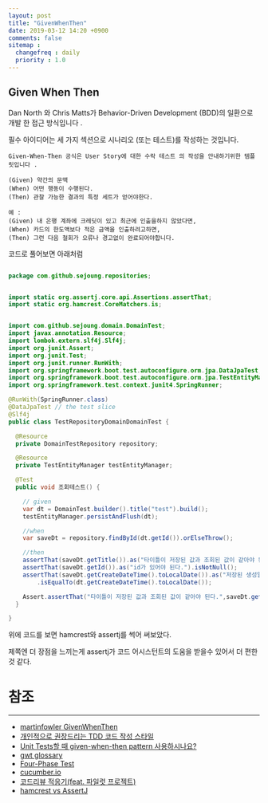 ```yaml
---
layout: post
title: "GivenWhenThen"
date: 2019-03-12 14:20 +0900
comments: false
sitemap :
  changefreq : daily
  priority : 1.0
---
```

## Given When Then

Dan North 와 Chris Matts가 Behavior-Driven Development (BDD)의 일환으로 개발 한 접근 방식입니다 .

필수 아이디어는 세 가지 섹션으로 시나리오 (또는 테스트)를 작성하는 것입니다.

```
Given-When-Then 공식은 User Story에 대한 수락 테스트 의 작성을 안내하기위한 템플릿입니다 .

(Given) 약간의 문맥
(When) 어떤 행동이 수행된다.
(Then) 관찰 가능한 결과의 특정 세트가 얻어야한다.

예 :
(Given) 내 은행 계좌에 크레딧이 있고 최근에 인출을하지 않았다면,
(When) 카드의 한도액보다 적은 금액을 인출하려고하면,
(Then) 그런 다음 철회가 오류나 경고없이 완료되어야합니다.

```
코드로 풀어보면 아래처럼

```java

package com.github.sejoung.repositories;


import static org.assertj.core.api.Assertions.assertThat;
import static org.hamcrest.CoreMatchers.is;


import com.github.sejoung.domain.DomainTest;
import javax.annotation.Resource;
import lombok.extern.slf4j.Slf4j;
import org.junit.Assert;
import org.junit.Test;
import org.junit.runner.RunWith;
import org.springframework.boot.test.autoconfigure.orm.jpa.DataJpaTest;
import org.springframework.boot.test.autoconfigure.orm.jpa.TestEntityManager;
import org.springframework.test.context.junit4.SpringRunner;

@RunWith(SpringRunner.class)
@DataJpaTest // the test slice
@Slf4j
public class TestRepositoryDomainDomainTest {

  @Resource
  private DomainTestRepository repository;

  @Resource
  private TestEntityManager testEntityManager;

  @Test
  public void 조회테스트() {

    // given
    var dt = DomainTest.builder().title("test").build();
    testEntityManager.persistAndFlush(dt);

    //when
    var saveDt = repository.findById(dt.getId()).orElseThrow();

    //then
    assertThat(saveDt.getTitle()).as("타이틀이 저장된 값과 조회된 값이 같아야 된다.").isEqualTo("test");
    assertThat(saveDt.getId()).as("id가 있어야 된다.").isNotNull();
    assertThat(saveDt.getCreateDateTime().toLocalDate()).as("저장된 생성일자와 조회된 생성일자가 같아야 된다.")
        .isEqualTo(dt.getCreateDateTime().toLocalDate());

    Assert.assertThat("타이틀이 저장된 값과 조회된 값이 같아야 된다.",saveDt.getTitle(), is("test"));
  }

}

```

위에 코드를 보면 hamcrest와 assertj를 썩어 써보았다. 

제쪽엔 더 장점을 느끼는게 assertj가 코드 어시스턴트의 도움을 받을수 있어서 더 편한것 같다. 


# 참조
-----
* [martinfowler GivenWhenThen](https://martinfowler.com/bliki/GivenWhenThen.html)
* [개인적으로 권장드리는 TDD 코드 작성 스타일](https://blog.doortts.com/169)
* [Unit Tests할 때 given-when-then pattern 사용하시나요?](https://www.slipp.net/questions/82)
* [gwt glossary](https://www.agilealliance.org/glossary/gwt/)
* [Four-Phase Test](http://xunitpatterns.com/Four%20Phase%20Test.html)
* [cucumber.io](https://cucumber.io/)
* [코드리뷰 적응기(feat. 파일럿 프로젝트)](http://woowabros.github.io/experience/2019/02/28/pilot-project-settle.html)
* [hamcrest vs AssertJ](https://dzone.com/articles/hamcrest-vs-assertj-assertion-frameworks-which-one)